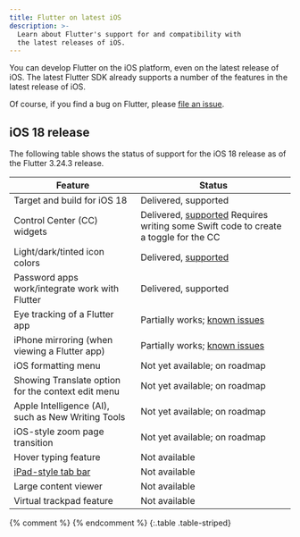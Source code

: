 ```yaml
---
title: Flutter on latest iOS
description: >-
  Learn about Flutter's support for and compatibility with
  the latest releases of iOS.
---
```


You can develop Flutter on the iOS platform, even on
the latest release of iOS. The latest Flutter SDK
already supports a number of the features in the
latest release of iOS.

Of course, if you find a bug on Flutter,
please [file an issue][].

[flutter#163984]: {{site.github}}/flutter/flutter/issues/163984
[Flutter's release or profile build modes]: /testing/build-modes
[file an issue]: {{site.github}}/flutter/flutter/issues

## iOS 18 release

The following table shows the status of support for
the iOS 18 release as of the Flutter 3.24.3 release.

| Feature | Status |
|---------|--------|
| Target and build for iOS 18 | Delivered, supported |
| Control Center (CC) widgets | Delivered, [supported][cc] Requires writing some Swift code to create a toggle for the CC |
| Light/dark/tinted icon colors | Delivered, [supported][icon] | 
| Password apps work/integrate work with Flutter | Delivered, supported |
| Eye tracking of a Flutter app | Partially works; [known issues][eye] |
| iPhone mirroring (when viewing a Flutter app) | Partially works; [known issues][mirror] |
| iOS formatting menu | Not yet available; on roadmap |
| Showing Translate option for the context edit menu | Not yet available; on roadmap |
| Apple Intelligence (AI), such as New Writing Tools | Not yet available; on roadmap |
| iOS-style zoom page transition | Not yet available; on roadmap |
| Hover typing feature | Not available |
| [iPad-style tab bar][] | Not available |
| Large content viewer | Not available |
| Virtual trackpad feature | Not available |
{% comment %}
{% endcomment %}
{:.table .table-striped}

[icon]: /deployment/ios#add-an-app-icon
[cc]: /platform-integration/ios/app-extensions
[eye]: {{site.github}}/flutter/flutter/issues/153573
[iPad-style tab bar]: {{site.apple-dev}}/documentation/uikit/app_and_environment/elevating_your_ipad_app_with_a_tab_bar_and_sidebar
[mirror]: {{site.github}}/flutter/flutter/issues/152711

